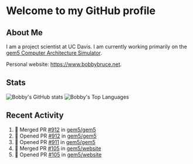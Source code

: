 # Welcome to my GitHub profile

## About Me

I am a project scientist at UC Davis. I am currently working primarily on the [gem5 Computer Architecture Simulator](https://github.com/gem5).

Personal website: <https://www.bobbybruce.net>.

## Stats

![Bobby's GitHub stats](https://github-readme-stats.vercel.app/api?username=bobbyrbruce&show_icons=true&theme=responsive&include_all_commits=true&count_private=true&show=reviews&disable_animations=true)
![Bobby's Top Languages ](https://github-readme-stats.vercel.app/api/top-langs/?username=bobbyrbruce&layout=compact&theme=responsive&count_private=true&langs_count=10&disable_animations=true)

## Recent Activity

<!--START_SECTION:activity-->
1. 🎉 Merged PR [#912](https://github.com/gem5/gem5/pull/912) in [gem5/gem5](https://github.com/gem5/gem5)
2. 💪 Opened PR [#912](https://github.com/gem5/gem5/pull/912) in [gem5/gem5](https://github.com/gem5/gem5)
3. 💪 Opened PR [#911](https://github.com/gem5/gem5/pull/911) in [gem5/gem5](https://github.com/gem5/gem5)
4. 🎉 Merged PR [#105](https://github.com/gem5/website/pull/105) in [gem5/website](https://github.com/gem5/website)
5. 💪 Opened PR [#105](https://github.com/gem5/website/pull/105) in [gem5/website](https://github.com/gem5/website)
<!--END_SECTION:activity-->
